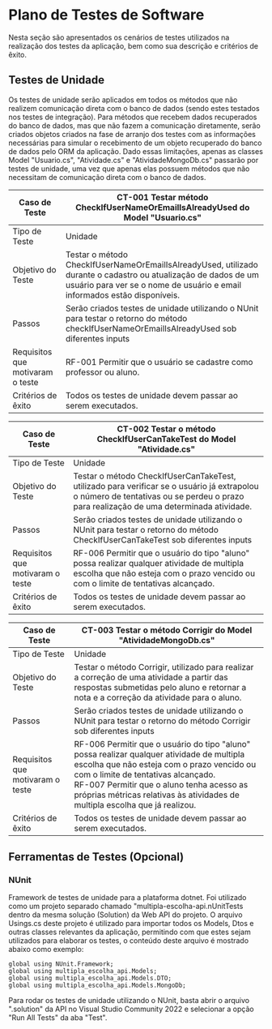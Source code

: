 # Plano de Testes de Software

Nesta seção são apresentados os cenários de testes utilizados na realização dos testes da aplicação, bem como sua descrição e critérios de êxito.

## Testes de Unidade

Os testes de unidade serão aplicados em todos os métodos que não realizem comunicação direta com o banco de dados (sendo estes testados nos testes de integração). Para métodos que recebem dados recuperados do banco de dados, mas que não fazem a comunicação diretamente, serão criados objetos criados na fase de arranjo dos testes com as informações necessárias para simular o recebimento de um objeto recuperado do banco de dados pelo ORM da aplicação. Dado essas limitações, apenas as classes Model "Usuario.cs", "Atividade.cs" e "AtividadeMongoDb.cs" passarão por testes de unidade, uma vez que apenas elas possuem métodos que não necessitam de comunicação direta com o banco de dados.

|Caso de Teste|CT-001 Testar método CheckIfUserNameOrEmailIsAlreadyUsed do Model "Usuario.cs"|
|------|---------|
|Tipo de Teste|Unidade|
|Objetivo do Teste|Testar o método CheckIfUserNameOrEmailIsAlreadyUsed, utilizado durante o cadastro ou atualização de dados de um usuário para ver se o nome de usuário e email informados estão disponíveis.|
|Passos|Serão criados testes de unidade utilizando o NUnit para testar o retorno do método checkIfUserNameOrEmailIsAlreadyUsed sob diferentes inputs |
|Requisitos que motivaram o teste|RF-001 Permitir que o usuário se cadastre como professor ou aluno.|
|Critérios de êxito|Todos os testes de unidade devem passar ao serem executados.|

|Caso de Teste|CT-002 Testar o método CheckIfUserCanTakeTest do Model "Atividade.cs"|
|------|---------|
|Tipo de Teste|Unidade|
|Objetivo do Teste|Testar o método CheckIfUserCanTakeTest, utilizado para verificar se o usuário já extrapolou o número de tentativas ou se perdeu o prazo para realização de uma determinada atividade.|
|Passos|Serão criados testes de unidade utilizando o NUnit para testar o retorno do método CheckIfUserCanTakeTest sob diferentes inputs |
|Requisitos que motivaram o teste|RF-006 Permitir que o usuário do tipo "aluno" possa realizar qualquer atividade de multipla escolha que não esteja com o prazo vencido ou com o limite de tentativas alcançado.|
|Critérios de êxito|Todos os testes de unidade devem passar ao serem executados.|

|Caso de Teste|CT-003 Testar o método Corrigir do Model "AtividadeMongoDb.cs"|
|------|---------|
|Tipo de Teste|Unidade|
|Objetivo do Teste|Testar o método Corrigir, utilizado para realizar a correção de uma atividade a partir das respostas submetidas pelo aluno e retornar a nota e a correção da atividade para o aluno.|
|Passos|Serão criados testes de unidade utilizando o NUnit para testar o retorno do método Corrigir sob diferentes inputs |
|Requisitos que motivaram o teste|RF-006 Permitir que o usuário do tipo "aluno" possa realizar qualquer atividade de multipla escolha que não esteja com o prazo vencido ou com o limite de tentativas alcançado.<br>RF-007 Permitir que o aluno tenha acesso as próprias métricas relativas às atividades de multipla escolha que já realizou.	|
|Critérios de êxito|Todos os testes de unidade devem passar ao serem executados.|
## Ferramentas de Testes (Opcional)

### NUnit
Framework de testes de unidade para a plataforma dotnet. Foi utilizado como um projeto separado chamado "multipla-escolha-api.nUnitTests dentro da mesma solução (Solution) da Web API do projeto. O arquivo Usings.cs deste projeto é utilizado para importar todos os Models, Dtos e outras classes relevantes da aplicação, permitindo com que estes sejam utilizados para elaborar os testes, o conteúdo deste arquivo é mostrado abaixo como exemplo:

```
global using NUnit.Framework;
global using multipla_escolha_api.Models;
global using multipla_escolha_api.Models.DTO;
global using multipla_escolha_api.Models.MongoDb;
```
Para rodar os testes de unidade utilizando o NUnit, basta abrir o arquivo ".solution" da API no Visual Studio Community 2022 e selecionar a opção "Run All Tests" da aba "Test".
